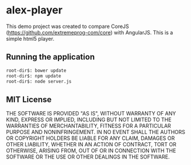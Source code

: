 # alex-player

This demo project was created to compare CoreJS (https://github.com/extremeprog-com/core) with AngularJS. This is a simple html5 player.

## Running the application

```bash
root-dir$: bower update
root-dir$: npm update
root-dir$: node server.js
```
## MIT License

THE SOFTWARE IS PROVIDED "AS IS", WITHOUT WARRANTY OF ANY KIND, EXPRESS OR
IMPLIED, INCLUDING BUT NOT LIMITED TO THE WARRANTIES OF MERCHANTABILITY,
FITNESS FOR A PARTICULAR PURPOSE AND NONINFRINGEMENT. IN NO EVENT SHALL THE
AUTHORS OR COPYRIGHT HOLDERS BE LIABLE FOR ANY CLAIM, DAMAGES OR OTHER
LIABILITY, WHETHER IN AN ACTION OF CONTRACT, TORT OR OTHERWISE, ARISING FROM,
OUT OF OR IN CONNECTION WITH THE SOFTWARE OR THE USE OR OTHER DEALINGS IN THE
SOFTWARE.
